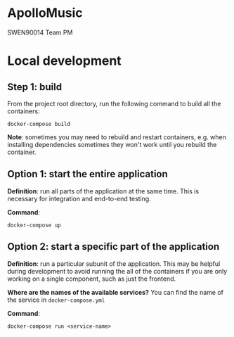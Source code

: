 # ApolloMusic

SWEN90014 Team PM

# Local development

## Step 1: build

From the project root directory, run the following command to build all the containers:

`docker-compose build`

**Note**: sometimes you may need to rebuild and restart containers, e.g. when installing dependencies sometimes they won't work until you rebuild the container.

## Option 1: start the entire application

**Definition**: run all parts of the application at the same time. This is necessary for integration and end-to-end testing.

**Command**:

`docker-compose up`

## Option 2: start a specific part of the application

**Definition**: run a particular subunit of the application. This may be helpful during development to avoid running the all of the containers if you are only working on a single component, such as just the frontend.

**Where are the names of the available services?** You can find the name of the service in `docker-compose.yml`

**Command**:

`docker-compose run <service-name>`
